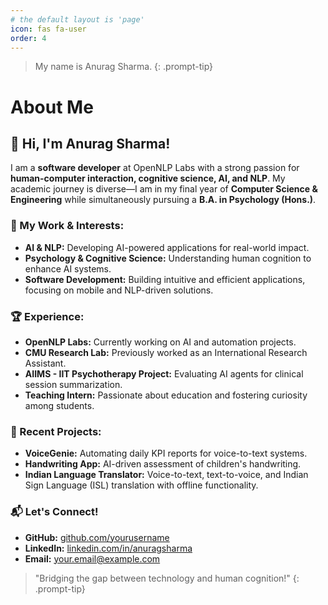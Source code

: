 ```yaml
---
# the default layout is 'page'
icon: fas fa-user
order: 4
---
```


> My name is Anurag Sharma.
{: .prompt-tip}

# About Me

## 👋 Hi, I'm Anurag Sharma!

I am a **software developer** at OpenNLP Labs with a strong passion for **human-computer interaction, cognitive science, AI, and NLP**. My academic journey is diverse—I am in my final year of **Computer Science & Engineering** while simultaneously pursuing a **B.A. in Psychology (Hons.)**.  

### 🚀 My Work & Interests:
- **AI & NLP:** Developing AI-powered applications for real-world impact.
- **Psychology & Cognitive Science:** Understanding human cognition to enhance AI systems.
- **Software Development:** Building intuitive and efficient applications, focusing on mobile and NLP-driven solutions.

### 🏆 Experience:
- **OpenNLP Labs:** Currently working on AI and automation projects.
- **CMU Research Lab:** Previously worked as an International Research Assistant.
- **AIIMS - IIT Psychotherapy Project:** Evaluating AI agents for clinical session summarization.
- **Teaching Intern:** Passionate about education and fostering curiosity among students.

### 📌 Recent Projects:
- **VoiceGenie:** Automating daily KPI reports for voice-to-text systems.
- **Handwriting App:** AI-driven assessment of children's handwriting.
- **Indian Language Translator:** Voice-to-text, text-to-voice, and Indian Sign Language (ISL) translation with offline functionality.

### 📬 Let's Connect!
- **GitHub:** [github.com/yourusername](https://github.com/yourusername)
- **LinkedIn:** [linkedin.com/in/anuragsharma](https://linkedin.com/in/anuragsharma)
- **Email:** your.email@example.com

> "Bridging the gap between technology and human cognition!"
{: .prompt-tip}


